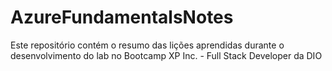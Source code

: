 # AzureFundamentalsNotes
Este repositório contém o resumo das lições aprendidas durante o desenvolvimento do lab no Bootcamp XP Inc. - Full Stack Developer da DIO
